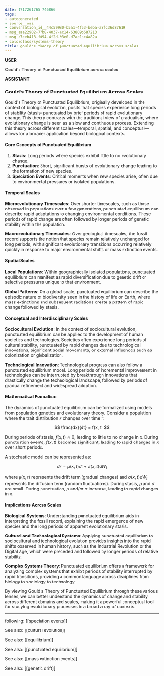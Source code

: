 ```yaml
---
date: 1717261765.746866
tags:
- autogenerated
- source__oai
- conversation_id__44c599d0-b5a1-4f63-beba-a5fc36d87619
- msg_aaa22902-77b8-4037-ac14-63809b687213
- msg_c7ceb418-f094-4f2d-93e0-d7ac1bc4a82a
- colorclass/systems-theory
title: gould's theory of punctuated equilibrium across scales
---
```


**USER**

Gould's Theory of Punctuated Equilibrium across scales


**ASSISTANT**

### Gould's Theory of Punctuated Equilibrium Across Scales

Gould's Theory of Punctuated Equilibrium, originally developed in the context of biological evolution, posits that species experience long periods of stability (stasis) punctuated by brief periods of rapid evolutionary change. This theory contrasts with the traditional view of gradualism, where evolutionary change is seen as a slow and continuous process. Extending this theory across different scales—temporal, spatial, and conceptual—allows for a broader application beyond biological contexts.

#### Core Concepts of Punctuated Equilibrium

1. **Stasis**: Long periods where species exhibit little to no evolutionary change.
2. **Punctuation**: Short, significant bursts of evolutionary change leading to the formation of new species.
3. **Speciation Events**: Critical moments when new species arise, often due to environmental pressures or isolated populations.

#### Temporal Scales

**Microevolutionary Timescales**: Over shorter timescales, such as those observed in populations over a few generations, punctuated equilibrium can describe rapid adaptations to changing environmental conditions. These periods of rapid change are often followed by longer periods of genetic stability within the population.

**Macroevolutionary Timescales**: Over geological timescales, the fossil record supports the notion that species remain relatively unchanged for long periods, with significant evolutionary transitions occurring relatively quickly in response to major environmental shifts or mass extinction events.

#### Spatial Scales

**Local Populations**: Within geographically isolated populations, punctuated equilibrium can manifest as rapid diversification due to genetic drift or selective pressures unique to that environment.

**Global Patterns**: On a global scale, punctuated equilibrium can describe the episodic nature of biodiversity seen in the history of life on Earth, where mass extinctions and subsequent radiations create a pattern of rapid change followed by stasis.

#### Conceptual and Interdisciplinary Scales

**Sociocultural Evolution**: In the context of sociocultural evolution, punctuated equilibrium can be applied to the development of human societies and technologies. Societies often experience long periods of cultural stability, punctuated by rapid changes due to technological innovations, significant social movements, or external influences such as colonization or globalization.

**Technological Innovation**: Technological progress can also follow a punctuated equilibrium model. Long periods of incremental improvement in technologies can be interrupted by breakthrough innovations that drastically change the technological landscape, followed by periods of gradual refinement and widespread adoption.

#### Mathematical Formalism

The dynamics of punctuated equilibrium can be formalized using models from population genetics and evolutionary theory. Consider a population where the trait distribution $x$ changes over time $t$:

$$
\frac{dx}{dt} = f(x, t)
$$

During periods of stasis, $f(x, t) \approx 0$, leading to little to no change in $x$. During punctuation events, $f(x, t)$ becomes significant, leading to rapid changes in $x$ over short periods.

A stochastic model can be represented as:

$$
dx = \mu(x, t) dt + \sigma(x, t) dW_t
$$

where $\mu(x, t)$ represents the drift term (gradual changes) and $\sigma(x, t) dW_t$ represents the diffusion term (random fluctuations). During stasis, $\mu$ and $\sigma$ are small. During punctuation, $\mu$ and/or $\sigma$ increase, leading to rapid changes in $x$.

#### Implications Across Scales

**Biological Systems**: Understanding punctuated equilibrium aids in interpreting the fossil record, explaining the rapid emergence of new species and the long periods of apparent evolutionary stasis.

**Cultural and Technological Systems**: Applying punctuated equilibrium to sociocultural and technological evolution provides insights into the rapid shifts observed in human history, such as the Industrial Revolution or the Digital Age, which were preceded and followed by longer periods of relative stability.

**Complex Systems Theory**: Punctuated equilibrium offers a framework for analyzing complex systems that exhibit periods of stability interrupted by rapid transitions, providing a common language across disciplines from biology to sociology to technology.

By viewing Gould's Theory of Punctuated Equilibrium through these various lenses, we can better understand the dynamics of change and stability across different domains and scales, making it a powerful conceptual tool for studying evolutionary processes in a broad array of contexts.


---


following: [[speciation events]]

See also: [[cultural evolution]]


See also: [[equilibrium]]


See also: [[punctuated equilibrium]]


See also: [[mass extinction events]]


See also: [[genetic drift]]